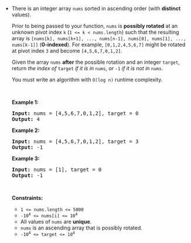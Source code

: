 - <p>There is an integer array <code>nums</code> sorted in ascending order (with <strong>distinct</strong> values).</p>
  
  <p>Prior to being passed to your function, <code>nums</code> is <strong>possibly rotated</strong> at an unknown pivot index <code>k</code> (<code>1 &lt;= k &lt; nums.length</code>) such that the resulting array is <code>[nums[k], nums[k+1], ..., nums[n-1], nums[0], nums[1], ..., nums[k-1]]</code> (<strong>0-indexed</strong>). For example, <code>[0,1,2,4,5,6,7]</code> might be rotated at pivot index <code>3</code> and become <code>[4,5,6,7,0,1,2]</code>.</p>
  
  <p>Given the array <code>nums</code> <strong>after</strong> the possible rotation and an integer <code>target</code>, return <em>the index of </em><code>target</code><em> if it is in </em><code>nums</code><em>, or </em><code>-1</code><em> if it is not in </em><code>nums</code>.</p>
  
  <p>You must write an algorithm with <code>O(log n)</code> runtime complexity.</p>
  
  <p>&nbsp;</p>
  <p><strong class="example">Example 1:</strong></p>
  <pre><strong>Input:</strong> nums = [4,5,6,7,0,1,2], target = 0
  <strong>Output:</strong> 4
  </pre><p><strong class="example">Example 2:</strong></p>
  <pre><strong>Input:</strong> nums = [4,5,6,7,0,1,2], target = 3
  <strong>Output:</strong> -1
  </pre><p><strong class="example">Example 3:</strong></p>
  <pre><strong>Input:</strong> nums = [1], target = 0
  <strong>Output:</strong> -1
  </pre>
  <p>&nbsp;</p>
  <p><strong>Constraints:</strong></p>
  
  <ul>
  	<li><code>1 &lt;= nums.length &lt;= 5000</code></li>
  	<li><code>-10<sup>4</sup> &lt;= nums[i] &lt;= 10<sup>4</sup></code></li>
  	<li>All values of <code>nums</code> are <strong>unique</strong>.</li>
  	<li><code>nums</code> is an ascending array that is possibly rotated.</li>
  	<li><code>-10<sup>4</sup> &lt;= target &lt;= 10<sup>4</sup></code></li>
  </ul>
